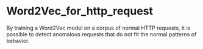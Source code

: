 # Word2Vec_for_http_request

By training a Word2Vec model on a corpus of normal HTTP requests, it is possible to detect anomalous requests that do not fit the normal patterns of behavior.
